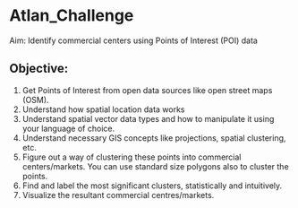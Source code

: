 # Atlan_Challenge
Aim: Identify commercial centers using Points of Interest (POI) data

## Objective:
1. Get Points of Interest from open data sources like open street maps (OSM).
2. Understand how spatial location data works
1. Understand spatial vector data types and how to manipulate it using your
language of choice.
2. Understand necessary GIS concepts like projections, spatial clustering, etc.
3. Figure out a way of clustering these points into commercial centers/markets. You can
use standard size polygons also to cluster the points.
4. Find and label the most significant clusters, statistically and intuitively.
5. Visualize the resultant commercial centres/markets.
